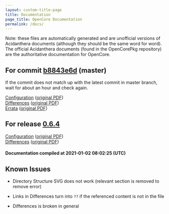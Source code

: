 ```yaml
---
layout: custom-title-page
title: Documentation
page_title: OpenCore Documentation
permalink: /docs/
---
```

Note: these files are automatically generated and are unofficial versions of Acidanthera documents (although they should be the same word for word). The official Acidanthera documents (found in the OpenCorePkg repository) are the authoritative documentation for OpenCore.

## For commit [b8843e6d](https://github.com/acidanthera/OpenCorePkg/tree/b8843e6dcd0bcd27b69f3ffd437a8a0fd0b7c2d1) (master)

If the commit does not match up with the latest commit in master branch, wait for about an hour and check again.

[Configuration](latest/Configuration.html) ([original PDF](https://github.com/acidanthera/OpenCorePkg/blob/b8843e6dcd0bcd27b69f3ffd437a8a0fd0b7c2d1/Docs/Configuration.pdf))
<br>
[Differences](latest/Differences.html) ([original PDF](https://github.com/acidanthera/OpenCorePkg/blob/b8843e6dcd0bcd27b69f3ffd437a8a0fd0b7c2d1/Docs/Differences/Differences.pdf))
<br>
[Errata](latest/Errata.html) ([original PDF](https://github.com/acidanthera/OpenCorePkg/blob/b8843e6dcd0bcd27b69f3ffd437a8a0fd0b7c2d1/Docs/Errata/Errata.pdf))

## For release [0.6.4](https://github.com/acidanthera/OpenCorePkg/tree/0.6.4)

[Configuration](release/Configuration.html) ([original PDF](https://github.com/acidanthera/OpenCorePkg/blob/0.6.4/Docs/Configuration.pdf))
<br>
[Differences](release/Differences.html) ([original PDF](https://github.com/acidanthera/OpenCorePkg/blob/0.6.4/Docs/Differences/Differences.pdf))

#### Documentation compiled at 2021-01-02 08:02:25 (UTC)

## Known Issues

* Directory Structure SVG does not work (relevant section is removed to remove error)

* Links in Differences turn into `??` if the referenced content is not in the file

* Differences is broken in general
